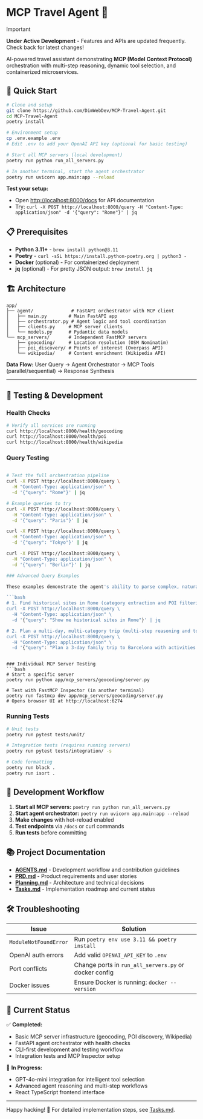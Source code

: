 # MCP Travel Agent 🚀

> [!IMPORTANT]  
> **Under Active Development** - Features and APIs are updated frequently. Check back for latest changes!

AI-powered travel assistant demonstrating **MCP (Model Context Protocol)** orchestration with multi-step reasoning, dynamic tool selection, and containerized microservices.

## 🚀 Quick Start

```bash
# Clone and setup
git clone https://github.com/DimWebDev/MCP-Travel-Agent.git
cd MCP-Travel-Agent
poetry install

# Environment setup
cp .env.example .env
# Edit .env to add your OpenAI API key (optional for basic testing)

# Start all MCP servers (local development)
poetry run python run_all_servers.py

# In another terminal, start the agent orchestrator
poetry run uvicorn app.main:app --reload
```

**Test your setup:**
- Open [http://localhost:8000/docs](http://localhost:8000/docs) for API documentation
- Try: `curl -X POST http://localhost:8000/query -H "Content-Type: application/json" -d '{"query": "Rome"}' | jq`

## 📋 Prerequisites

- **Python 3.11+** - `brew install python@3.11`
- **Poetry** - `curl -sSL https://install.python-poetry.org | python3 -`
- **Docker** (optional) - For containerized deployment
- **jq** (optional) - For pretty JSON output: `brew install jq`

## 🏗️ Architecture

```
app/
├── agent/              # FastAPI orchestrator with MCP client
│   ├── main.py        # Main FastAPI app
│   ├── orchestrator.py # Agent logic and tool coordination
│   ├── clients.py     # MCP server clients
│   └── models.py      # Pydantic data models
└── mcp_servers/       # Independent FastMCP servers
    ├── geocoding/     # Location resolution (OSM Nominatim)
    ├── poi_discovery/ # Points of interest (Overpass API)
    └── wikipedia/     # Content enrichment (Wikipedia API)
```

**Data Flow:** User Query → Agent Orchestrator → MCP Tools (parallel/sequential) → Response Synthesis

---

## 🧪 Testing & Development

### Health Checks
```bash
# Verify all services are running
curl http://localhost:8000/health/geocoding
curl http://localhost:8000/health/poi
curl http://localhost:8000/health/wikipedia
```

### Query Testing
```bash

# Test the full orchestration pipeline
curl -X POST http://localhost:8000/query \
  -H "Content-Type: application/json" \
  -d '{"query": "Rome"}' | jq

# Example queries to try
curl -X POST http://localhost:8000/query \
  -H "Content-Type: application/json" \
  -d '{"query": "Paris"}' | jq

curl -X POST http://localhost:8000/query \
  -H "Content-Type: application/json" \
  -d '{"query": "Tokyo"}' | jq

curl -X POST http://localhost:8000/query \
  -H "Content-Type: application/json" \
  -d '{"query": "Berlin"}' | jq

### Advanced Query Examples

These examples demonstrate the agent's ability to parse complex, natural language queries and orchestrate multiple MCP tools:

```bash
# 1. Find historical sites in Rome (category extraction and POI filtering)
curl -X POST http://localhost:8000/query \
  -H "Content-Type: application/json" \
  -d '{"query": "Show me historical sites in Rome"}' | jq

# 2. Plan a multi-day, multi-category trip (multi-step reasoning and tool selection)
curl -X POST http://localhost:8000/query \
  -H "Content-Type: application/json" \
  -d '{"query": "Plan a 3-day family trip to Barcelona with activities for kids, historical sightseeing, and recommendations for local food experiences near the city center."}' | jq
```
```

### Individual MCP Server Testing
```bash
# Start a specific server
poetry run python app/mcp_servers/geocoding/server.py

# Test with FastMCP Inspector (in another terminal)
poetry run fastmcp dev app/mcp_servers/geocoding/server.py
# Opens browser UI at http://localhost:6274
```

### Running Tests
```bash
# Unit tests
poetry run pytest tests/unit/

# Integration tests (requires running servers)
poetry run pytest tests/integration/ -s

# Code formatting
poetry run black .
poetry run isort .
```

## 🔧 Development Workflow

1. **Start all MCP servers:** `poetry run python run_all_servers.py`
2. **Start agent orchestrator:** `poetry run uvicorn app.main:app --reload`
3. **Make changes** with hot-reload enabled
4. **Test endpoints** via `/docs` or curl commands
5. **Run tests** before committing

## 📚 Project Documentation

- **[AGENTS.md](AGENTS.md)** - Development workflow and contribution guidelines
- **[PRD.md](PRD.md)** - Product requirements and user stories  
- **[Planning.md](Planning.md)** - Architecture and technical decisions
- **[Tasks.md](Tasks.md)** - Implementation roadmap and current status

## 🛠️ Troubleshooting

| Issue | Solution |
|-------|----------|
| `ModuleNotFoundError` | Run `poetry env use 3.11 && poetry install` |
| OpenAI auth errors | Add valid `OPENAI_API_KEY` to `.env` |
| Port conflicts | Change ports in `run_all_servers.py` or docker config |
| Docker issues | Ensure Docker is running: `docker --version` |

## 🎯 Current Status

✅ **Completed:**
- Basic MCP server infrastructure (geocoding, POI discovery, Wikipedia)
- FastAPI agent orchestrator with health checks
- CLI-first development and testing workflow
- Integration tests and MCP Inspector setup

🚧 **In Progress:**
- GPT-4o-mini integration for intelligent tool selection
- Advanced agent reasoning and multi-step workflows
- React TypeScript frontend interface

---

Happy hacking! 🚀 For detailed implementation steps, see [Tasks.md](Tasks.md).
